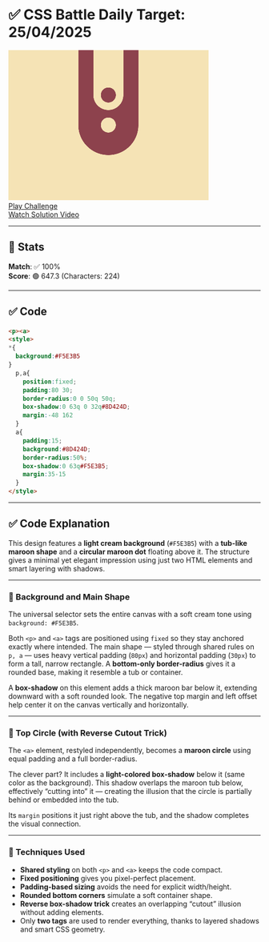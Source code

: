 # ✅ CSS Battle Daily Target: 25/04/2025

![Target](./images/25.png)  
[Play Challenge](https://cssbattle.dev/play/CJNmGjnQKtpmBABqPK3k)  
[Watch Solution Video](https://youtube.com/shorts/8Ko6rQZzLYg)

---

## 🔢 Stats

**Match**: ✅ 100%  
**Score**: 🟢 647.3 (Characters: 224)

---

## ✅ Code

```html
<p><a>
<style>
*{
  background:#F5E3B5
}
  p,a{
    position:fixed;
    padding:80 30;
    border-radius:0 0 50q 50q;
    box-shadow:0 63q 0 32q#8D424D;
    margin:-48 162
  }
  a{
    padding:15;
    background:#8D424D;
    border-radius:50%;
    box-shadow:0 63q#F5E3B5;
    margin:35-15
  }
</style>
```

---

## ✅ Code Explanation

This design features a **light cream background** (`#F5E3B5`) with a **tub-like maroon shape** and a **circular maroon dot** floating above it. The structure gives a minimal yet elegant impression using just two HTML elements and smart layering with shadows.

---

### 🎨 Background and Main Shape

The universal selector sets the entire canvas with a soft cream tone using `background: #F5E3B5`.

Both `<p>` and `<a>` tags are positioned using `fixed` so they stay anchored exactly where intended. The main shape — styled through shared rules on `p, a` — uses heavy vertical padding (`80px`) and horizontal padding (`30px`) to form a tall, narrow rectangle. A **bottom-only border-radius** gives it a rounded base, making it resemble a tub or container.

A **box-shadow** on this element adds a thick maroon bar below it, extending downward with a soft rounded look. The negative top margin and left offset help center it on the canvas vertically and horizontally.

---

### 🔴 Top Circle (with Reverse Cutout Trick)

The `<a>` element, restyled independently, becomes a **maroon circle** using equal padding and a full border-radius.

The clever part? It includes a **light-colored box-shadow** below it (same color as the background). This shadow overlaps the maroon tub below, effectively “cutting into” it — creating the illusion that the circle is partially behind or embedded into the tub.

Its `margin` positions it just right above the tub, and the shadow completes the visual connection.

---

### 🧠 Techniques Used

- **Shared styling** on both `<p>` and `<a>` keeps the code compact.
- **Fixed positioning** gives you pixel-perfect placement.
- **Padding-based sizing** avoids the need for explicit width/height.
- **Rounded bottom corners** simulate a soft container shape.
- **Reverse box-shadow trick** creates an overlapping “cutout” illusion without adding elements.
- Only **two tags** are used to render everything, thanks to layered shadows and smart CSS geometry.

